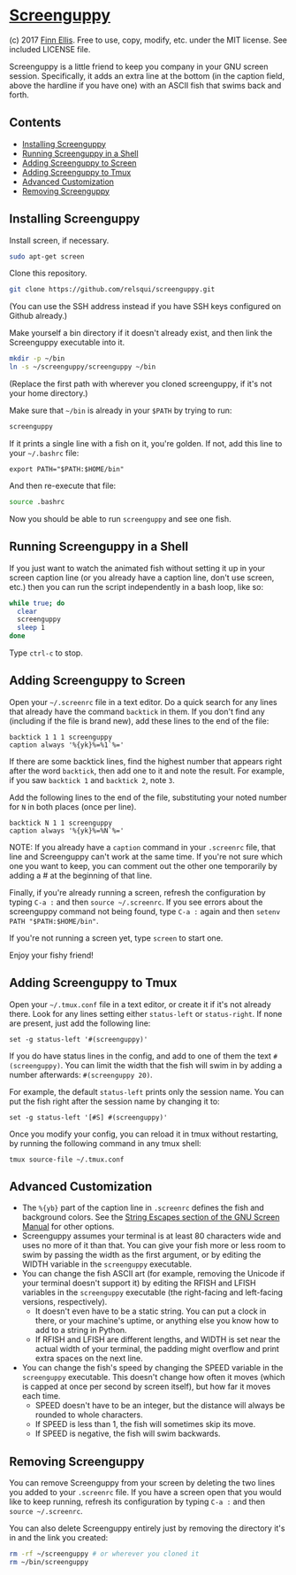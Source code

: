 # [Screenguppy](https://github.com/relsqui/screenguppy)

(c) 2017 [Finn Ellis](mailto:relsqui@chiliahedron.com). Free to use, copy,
modify, etc. under the MIT license. See included LICENSE file.

Screenguppy is a little friend to keep you company in your GNU screen session.
Specifically, it adds an extra line at the bottom (in the caption field, above
the hardline if you have one) with an ASCII fish that swims back and forth.


## Contents
* [Installing Screenguppy](#installing-screenguppy)
* [Running Screenguppy in a Shell](#running-screenguppy-in-a-shell)
* [Adding Screenguppy to Screen](#adding-screenguppy-to-screen)
* [Adding Screenguppy to Tmux](#adding-screenguppy-to-tmux)
* [Advanced Customization](#advanced-customization)
* [Removing Screenguppy](#removing-screenguppy)


## Installing Screenguppy

Install screen, if necessary.

```bash
sudo apt-get screen
```

Clone this repository.

```bash
git clone https://github.com/relsqui/screenguppy.git

```

(You can use the SSH address instead if you have SSH keys configured on Github already.)

Make yourself a bin directory if it doesn't already exist, and then link the
Screenguppy executable into it.

```bash
mkdir -p ~/bin
ln -s ~/screenguppy/screenguppy ~/bin
```

(Replace the first path with wherever you cloned screenguppy, if it's not
your home directory.)

Make sure that `~/bin` is already in your `$PATH` by trying to run:

```bash
screenguppy
```

If it prints a single line with a fish on it, you're golden. If not,
add this line to your `~/.bashrc` file:

```
export PATH="$PATH:$HOME/bin"
```

And then re-execute that file:

```bash
source .bashrc
```

Now you should be able to run `screenguppy` and see one fish.


## Running Screenguppy in a Shell

If you just want to watch the animated fish without setting it up in your
screen caption line (or you already have a caption line, don't use screen,
etc.) then you can run the script independently in a bash loop, like so:

```bash
while true; do
  clear
  screenguppy
  sleep 1
done
```

Type `ctrl-c` to stop.


## Adding Screenguppy to Screen

Open your `~/.screenrc` file in a text editor. Do a quick search for any
lines that already have the command `backtick` in them. If you don't find any
(including if the file is brand new), add these lines to the end of the file:

```
backtick 1 1 1 screenguppy
caption always '%{yk}%=%1`%='
```

If there are some backtick lines, find the highest number that appears right
after the word `backtick`, then add one to it and note the result. For example,
if you saw `backtick 1` and `backtick 2`, note `3`.

Add the following lines to the end of the file, substituting your noted number
for `N` in both places (once per line).


```
backtick N 1 1 screenguppy
caption always '%{yk}%=%N`%='
```

NOTE: If you already have a `caption` command in your `.screenrc` file,
that line and Screenguppy can't work at the same time. If you're not sure
which one you want to keep, you can comment out the other one temporarily
by adding a # at the beginning of that line.

Finally, if you're already running a screen, refresh the configuration
by typing `C-a :` and then `source ~/.screenrc`. If you see errors about
the screenguppy command not being found, type `C-a :` again and then
`setenv PATH "$PATH:$HOME/bin"`. 

If you're not running a screen yet, type `screen` to start one.

Enjoy your fishy friend!


## Adding Screenguppy to Tmux

Open your `~/.tmux.conf` file in a text editor, or create it if it's not
already there. Look for any lines setting either `status-left` or
`status-right`. If none are present, just add the following line:

```
set -g status-left '#(screenguppy)'
```

If you do have status lines in the config, and add to one of them the text
`#(screenguppy)`. You can limit the width that the fish will swim in
by adding a number afterwards: `#(screenguppy 20)`.

For example, the default `status-left` prints only the session name.
You can put the fish right after the session name by changing it to:

`set -g status-left '[#S] #(screenguppy)'`

Once you modify your config, you can reload it in tmux without restarting, by
running the following command in any tmux shell:

```
tmux source-file ~/.tmux.conf
```


## Advanced Customization

* The `%{yb}` part of the caption line in `.screenrc` defines the fish and
  background colors. See the
  [String Escapes section of the GNU Screen Manual](https://www.gnu.org/software/screen/manual/html_node/String-Escapes.html)
  for other options.
* Screenguppy assumes your terminal is at least 80 characters wide and uses no
  more of it than that. You can give your fish more or less room to swim by
  passing the width as the first argument, or by editing the WIDTH variable in
  the `screenguppy` executable.
* You can change the fish ASCII art (for example, removing the Unicode if your
  terminal doesn't support it) by editing the RFISH and LFISH variables in the
  `screenguppy` executable (the right-facing and left-facing versions,
  respectively).
  * It doesn't even have to be a static string. You can put a clock in there,
    or your machine's uptime, or anything else you know how to add to a string
    in Python.
  * If RFISH and LFISH are different lengths, and WIDTH is set near the actual
    width of your terminal, the padding might overflow and print extra spaces
    on the next line.
* You can change the fish's speed by changing the SPEED variable in the
  `screenguppy` executable. This doesn't change how often it moves (which is
  capped at once per second by screen itself), but how far it moves each time.
  * SPEED doesn't have to be an integer, but the distance will always be rounded
    to whole characters.
  * If SPEED is less than 1, the fish will sometimes skip its move.
  * If SPEED is negative, the fish will swim backwards.


## Removing Screenguppy

You can remove Screenguppy from your screen by deleting the two lines you added
to your `.screenrc` file. If you have a screen open that you would like to keep
running, refresh its configuration by typing `C-a :` and then
`source ~/.screenrc`.

You can also delete Screenguppy entirely just by removing the directory it's in
and the link you created:

```bash
rm -rf ~/screenguppy # or wherever you cloned it
rm ~/bin/screenguppy
```
